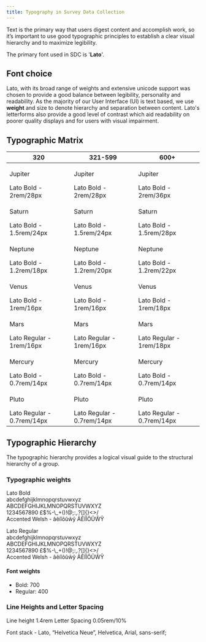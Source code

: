 ```yaml
---
title: Typography in Survey Data Collection
---
```

Text is the primary way that users digest content and accomplish work, so it’s important to use good typographic principles to establish a clear visual hierarchy and to maximize legibility.

The primary font used in SDC is '__Lato__'.

## Font choice
Lato, with its broad range of weights and extensive unicode support was chosen to provide a good balance between legibility, personality and readability. As the majority of our User Interface (UI) is text based, we use __weight__ and size to denote hierarchy and separation between content. Lato's letterforms also provide a good level of contrast which aid readability on poorer quality displays and for users with visual impairment.

## Typographic Matrix

| 320                                                | 321-599                                            | 600+ |
|----------------------------------------------------|----------------------------------------------------|----------------------------------------------------|
| <p class="jupiter vp320">Jupiter</p>Lato Bold - 2rem/28px  | <p class="jupiter vp599">Jupiter</p>Lato Bold - 2rem/28px   | <p class="jupiter vp600">Jupiter</p>Lato Bold - 2rem/36px   |
| <p class="saturn vp320">Saturn</p>Lato Bold - 1.5rem/24px   | <p class="saturn vp599">Saturn</p>Lato Bold - 1.5rem/24px   | <p class="saturn vp600">Saturn</p>Lato Bold - 1.5rem/28px   |
| <p class="neptune vp320">Neptune</p>Lato Bold - 1.2rem/18px  | <p class="neptune vp599">Neptune</p>Lato Bold - 1.2rem/20px  | <p class="neptune vp600">Neptune</p>Lato Bold - 1.2rem/22px  |
| <p class="venus vp320">Venus</p>Lato Bold - 1rem/16px      | <p class="venus vp599">Venus</p>Lato Bold - 1rem/16px      | <p class="venus vp600">Venus</p>Lato Bold - 1rem/18px      |
| <p class="mars vp320">Mars</p>Lato Regular - 1rem/16px    | <p class="mars vp599">Mars</p>Lato Regular - 1rem/16px    | <p class="mars vp600">Mars</p>Lato Regular - 1rem/18px    |
| <p class="mercury vp320">Mercury</p>Lato Bold - 0.7rem/14px  | <p class="mercury vp599">Mercury</p>Lato Bold - 0.7rem/14px  | <p class="mercury vp600">Mercury</p>Lato Bold - 0.7rem/14px  |
| <p class="pluto vp320">Pluto</p>Lato Regular - 0.7rem/14px | <p class="pluto vp599">Pluto</p>Lato Regular - 0.7rem/14px | <p class="pluto vp600">Pluto</p>Lato Regular - 0.7rem/14px |

## Typographic Hierarchy
The typographic hierarchy provides a logical visual guide to the structural hierarchy of a group.

### Typographic weights

<p class="eq-font-lato saturn">Lato Bold<br/>abcdefghijklmnopqrstuvwxyz<br/>ABCDEFGHIJKLMNOPQRSTUVWXYZ<br/>1234567890 £$%-\_+()!@;:,.?[]{}<>/<br/>Accented Welsh - &acirc;&ecirc;&iacute;&icirc;&ocirc;&ucirc;&wcirc;&ycirc; &Acirc;&Ecirc;&Iacute;&Icirc;&Ocirc;&Ucirc;&Wcirc;&Ycirc;</p>
<p class="eq-font-lato mars">Lato Regular<br/>abcdefghijklmnopqrstuvwxyz<br/>ABCDEFGHIJKLMNOPQRSTUVWXYZ<br/>1234567890 £$%-\_+()!@;:,.?[]{}<>/<br/>Accented Welsh - &acirc;&ecirc;&iacute;&icirc;&ocirc;&ucirc;&wcirc;&ycirc; &Acirc;&Ecirc;&Iacute;&Icirc;&Ocirc;&Ucirc;&Wcirc;&Ycirc;</p>

#### Font weights
* Bold: 700
* Regular: 400

### Line Heights and Letter Spacing
Line height 1.4rem
Letter Spacing  0.05rem/10%

Font stack - <span class="eq-font-lato">Lato</span>, <span class="eq-font-helvneue">“Helvetica Neue”</span>, <span class="eq-font-helv">Helvetica</span>, <span class="eq-font-arial">Arial</span>, <span class="eq-font-sans-serif">sans-serif</span>;

